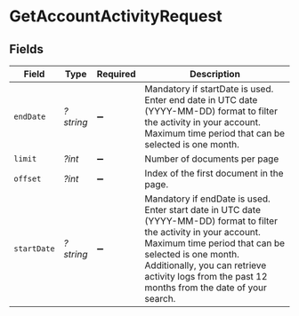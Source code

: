 # GetAccountActivityRequest


## Fields

| Field                                                                                                                                                                                                                                                                            | Type                                                                                                                                                                                                                                                                             | Required                                                                                                                                                                                                                                                                         | Description                                                                                                                                                                                                                                                                      |
| -------------------------------------------------------------------------------------------------------------------------------------------------------------------------------------------------------------------------------------------------------------------------------- | -------------------------------------------------------------------------------------------------------------------------------------------------------------------------------------------------------------------------------------------------------------------------------- | -------------------------------------------------------------------------------------------------------------------------------------------------------------------------------------------------------------------------------------------------------------------------------- | -------------------------------------------------------------------------------------------------------------------------------------------------------------------------------------------------------------------------------------------------------------------------------- |
| `endDate`                                                                                                                                                                                                                                                                        | *?string*                                                                                                                                                                                                                                                                        | :heavy_minus_sign:                                                                                                                                                                                                                                                               | Mandatory if startDate is used. Enter end date in UTC date (YYYY-MM-DD) format to filter the activity in your account. Maximum time period that can be selected is one month.                                                                                                    |
| `limit`                                                                                                                                                                                                                                                                          | *?int*                                                                                                                                                                                                                                                                           | :heavy_minus_sign:                                                                                                                                                                                                                                                               | Number of documents per page                                                                                                                                                                                                                                                     |
| `offset`                                                                                                                                                                                                                                                                         | *?int*                                                                                                                                                                                                                                                                           | :heavy_minus_sign:                                                                                                                                                                                                                                                               | Index of the first document in the page.                                                                                                                                                                                                                                         |
| `startDate`                                                                                                                                                                                                                                                                      | *?string*                                                                                                                                                                                                                                                                        | :heavy_minus_sign:                                                                                                                                                                                                                                                               | Mandatory if endDate is used. Enter start date in UTC date (YYYY-MM-DD) format to filter the activity in your account. Maximum time period that can be selected is one month. Additionally, you can retrieve activity logs from the past 12 months from the date of your search. |